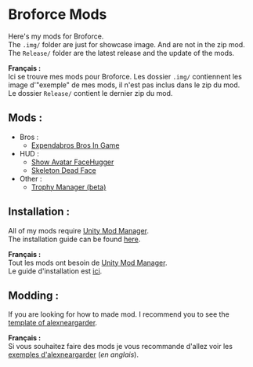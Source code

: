 # Broforce Mods
 Here's my mods for Broforce.  
 The `.img/` folder are just for showcase image. And are not in the zip mod.  
 The `Release/` folder are the latest release and the update of the mods.  

 **Français :**  
 Ici se trouve mes mods pour Broforce. Les dossier `.img/` contiennent les image d'"exemple" de mes mods, il n'est pas inclus dans le zip du mod.  
 Le dossier `Release/` contient le dernier zip du mod.

## Mods :
 * Bros :
    * [Expendabros Bros In Game](https://github.com/Gorzon38/Broforce-Mods/tree/main/Expendables%20Bros%20In%20Game)  
 * HUD :
    * [Show Avatar FaceHugger](https://github.com/Gorzon38/Broforce-Mods/tree/main/Show%20Avatar%20FaceHugger)
    * [Skeleton Dead Face](https://github.com/Gorzon38/Broforce-Mods/tree/main/Skeleton%20Dead%20Face)
 * Other :
   * [Trophy Manager (beta)](https://github.com/Gorzon38/Broforce-Mods/tree/main/TrophyManager)

## Installation :
All of my mods require [Unity Mod Manager](https://www.nexusmods.com/site/mods/21).  
The installation guide can be found [here](https://steamcommunity.com/sharedfiles/filedetails/?id=2434812447).  

**Français :**  
Tout les mods ont besoin de [Unity Mod Manager](https://www.nexusmods.com/site/mods/21).  
Le guide d'installation est [ici](https://steamcommunity.com/sharedfiles/filedetails/?id=2489196482).

## Modding :
If you are looking for how to made mod. I recommend you to see the [template of alexneargarder](https://github.com/alexneargarder/BroforceMods#how-to-create-your-own-mods).  

**Français :**  
Si vous souhaitez faire des mods je vous recommande d'allez voir les [exemples d'alexneargarder](https://github.com/alexneargarder/BroforceMods#how-to-create-your-own-mods) (*en anglais*).